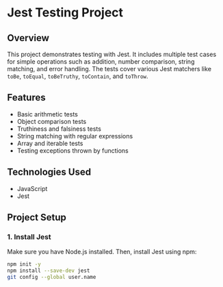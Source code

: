 # Jest Testing Project

## Overview

This project demonstrates testing with Jest. It includes multiple test cases for simple operations such as addition, number comparison, string matching, and error handling. The tests cover various Jest matchers like `toBe`, `toEqual`, `toBeTruthy`, `toContain`, and `toThrow`.

## Features

- Basic arithmetic tests
- Object comparison tests
- Truthiness and falsiness tests
- String matching with regular expressions
- Array and iterable tests
- Testing exceptions thrown by functions

## Technologies Used

- JavaScript
- Jest

## Project Setup

### 1. Install Jest

Make sure you have Node.js installed. Then, install Jest using npm:

```bash
npm init -y
npm install --save-dev jest
git config --global user.name
